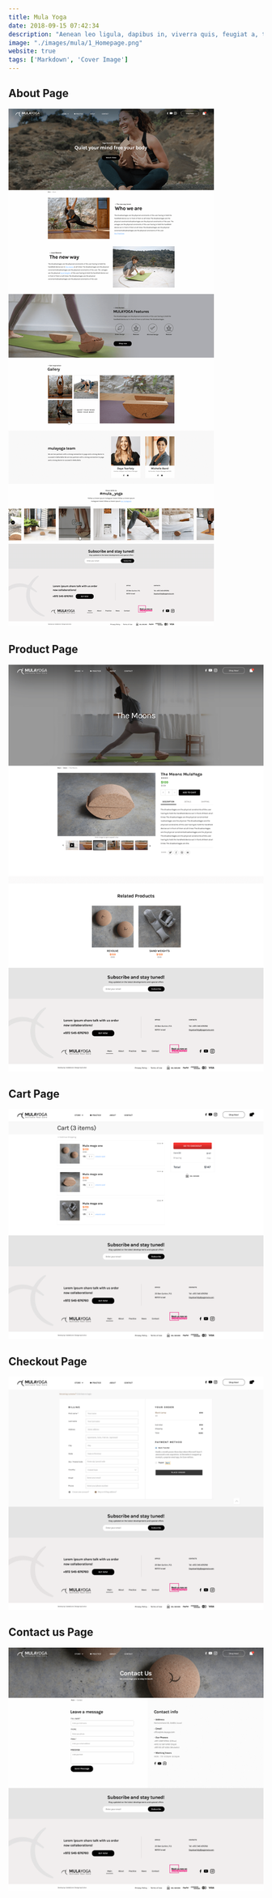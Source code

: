 ```yaml
---
title: Mula Yoga
date: 2018-09-15 07:42:34
description: "Aenean leo ligula, dapibus in, viverra quis, feugiat a, tellus. Phasellus viverra nulla ut metus varius laoreet."
image: "./images/mula/1_Homepage.png"
website: true
tags: ['Markdown', 'Cover Image']
---
```


<h2 class="uk-heading-line"><span>About Page</span></h2>

![about Page](./images/mula/about.png)

<h2 class="uk-heading-line"><span>Product Page</span></h2>

![Product Page](./images/mula/3_Product_Page.png)

<h2 class="uk-heading-line"><span>Cart Page</span></h2>

![Cart Page](./images/mula/4_cart.png)


<h2 class="uk-heading-line"><span>Checkout Page</span></h2>

![Checkout Page](./images/mula/5_checkout.png)


<h2 class="uk-heading-line"><span>Contact us Page</span></h2>

![Contact Us Page](./images/mula/7_contact-us.png)

